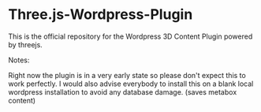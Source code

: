 Three.js-Wordpress-Plugin
=========================

This is the official repository for the Wordpress 3D Content Plugin powered by threejs.

Notes:

Right now the plugin is in a very early state so please don't expect this to work perfectly.
I would also advise everybody to install this on a blank local wordpress installation to
avoid any database damage. (saves metabox content)